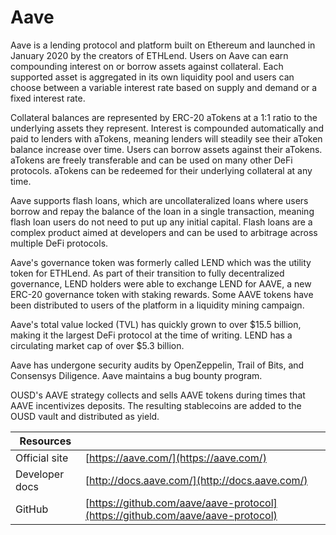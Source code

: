 # Aave

Aave is a lending protocol and platform built on Ethereum and launched in January 2020 by the creators of ETHLend. Users on Aave can earn compounding interest on or borrow assets against collateral. Each supported asset is aggregated in its own liquidity pool and users can choose between a variable interest rate based on supply and demand or a fixed interest rate.

Collateral balances are represented by ERC-20 aTokens at a 1:1 ratio to the underlying assets they represent. Interest is compounded automatically and paid to lenders with aTokens, meaning lenders will steadily see their aToken balance increase over time. Users can borrow assets against their aTokens. aTokens are freely transferable and can be used on many other DeFi protocols. aTokens can be redeemed for their underlying collateral at any time.

Aave supports flash loans, which are uncollateralized loans where users borrow and repay the balance of the loan in a single transaction, meaning flash loan users do not need to put up any initial capital. Flash loans are a complex product aimed at developers and can be used to arbitrage across multiple DeFi protocols.

Aave's governance token was formerly called LEND which was the utility token for ETHLend. As part of their transition to fully decentralized governance, LEND holders were able to exchange LEND for AAVE, a new ERC-20 governance token with staking rewards. Some AAVE tokens have been distributed to users of the platform in a liquidity mining campaign.

Aave's total value locked (TVL) has quickly grown to over $15.5 billion, making it the largest DeFi protocol at the time of writing. LEND has a circulating market cap of over $5.3 billion.

Aave has undergone security audits by OpenZeppelin, Trail of Bits, and Consensys Diligence. Aave maintains a bug bounty program.

OUSD's AAVE strategy collects and sells AAVE tokens during times that AAVE incentivizes deposits. The resulting stablecoins are added to the OUSD vault and distributed as yield.

| Resources      |                                                                                |
| -------------- | ------------------------------------------------------------------------------ |
| Official site  | [https://aave.com/](https://aave.com/)                                         |
| Developer docs | [http://docs.aave.com/](http://docs.aave.com/)                                 |
| GitHub         | [https://github.com/aave/aave-protocol](https://github.com/aave/aave-protocol) |
